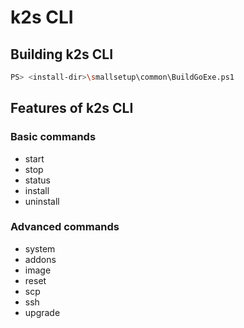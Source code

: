 <!--
SPDX-FileCopyrightText: © 2023 Siemens Healthcare GmbH

SPDX-License-Identifier: MIT
-->

 
# k2s CLI


## Building k2s CLI

````sh
PS> <install-dir>\smallsetup\common\BuildGoExe.ps1
````
## Features of k2s CLI

### Basic commands 
- start
- stop
- status
- install 
- uninstall

### Advanced commands 
- system
- addons
- image
- reset
- scp
- ssh
- upgrade